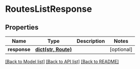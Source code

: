 # RoutesListResponse

## Properties
Name | Type | Description | Notes
------------ | ------------- | ------------- | -------------
**response** | [**dict(str, Route)**](Route.md) |  | [optional] 

[[Back to Model list]](../README.md#documentation-for-models) [[Back to API list]](../README.md#documentation-for-api-endpoints) [[Back to README]](../README.md)


